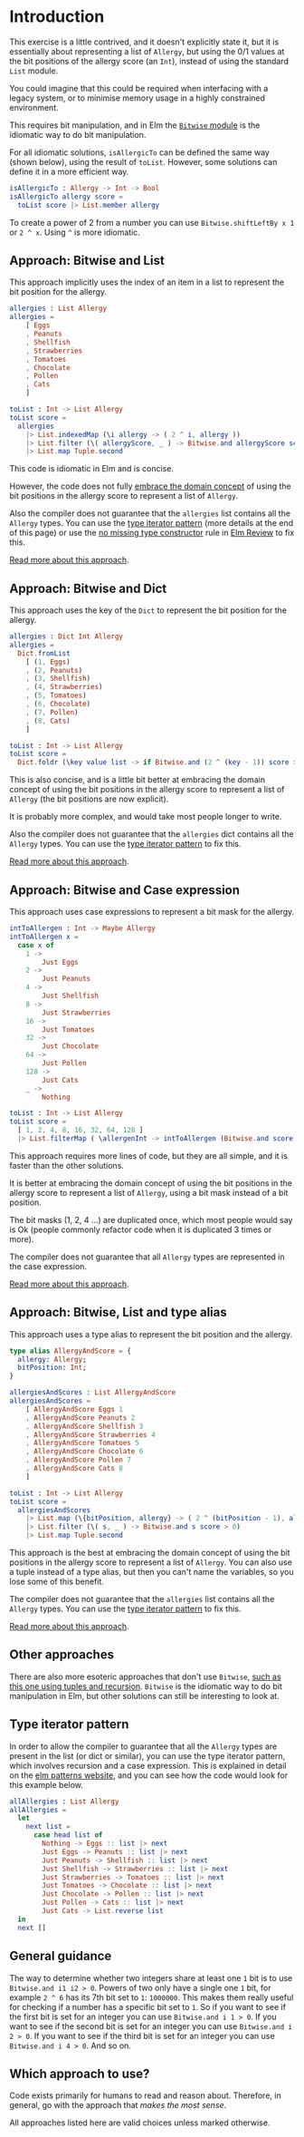 # Introduction

This exercise is a little contrived, and it doesn't explicitly state it, but it is essentially about representing a list of `Allergy`, but using the 0/1 values at the bit positions of the allergy score (an `Int`), instead of using the standard `List` module.

You could imagine that this could be required when interfacing with a legacy system, or to minimise memory usage in a highly constrained environment.

This requires bit manipulation, and in Elm the [`Bitwise` module][bitwise] is the idiomatic way to do bit manipulation.

For all idiomatic solutions, `isAllergicTo` can be defined the same way (shown below), using the result of `toList`.
However, some solutions can define it in a more efficient way.

```elm
isAllergicTo : Allergy -> Int -> Bool
isAllergicTo allergy score =
  toList score |> List.member allergy    
```

To create a power of 2 from a number you can use `Bitwise.shiftLeftBy x 1` or `2 ^ x`.
Using `^` is more idiomatic.

## Approach: Bitwise and List

This approach implicitly uses the index of an item in a list to represent the bit position for the allergy.

```elm
allergies : List Allergy
allergies =
    [ Eggs
    , Peanuts
    , Shellfish
    , Strawberries
    , Tomatoes
    , Chocolate
    , Pollen
    , Cats
    ]

toList : Int -> List Allergy
toList score =
  allergies
    |> List.indexedMap (\i allergy -> ( 2 ^ i, allergy ))
    |> List.filter (\( allergyScore, _ ) -> Bitwise.and allergyScore score > 0 )
    |> List.map Tuple.second
```

This code is idiomatic in Elm and is concise.

However, the code does not fully [embrace the domain concept][embed-domain-concepts] of using the bit positions in the allergy score to represent a list of `Allergy`.

Also the compiler does not guarantee that the `allergies` list contains all the `Allergy` types.
You can use the [type iterator pattern][type-iterator-pattern] (more details at the end of this page) or use the [no missing type constructor][elm-review-no-missing-type-constructor] rule in [Elm Review][elm-review] to fix this.

[Read more about this approach][bitwise-and-list].

## Approach: Bitwise and Dict

This approach uses the key of the `Dict` to represent the bit position for the allergy.

```elm
allergies : Dict Int Allergy
allergies = 
  Dict.fromList 
    [ (1, Eggs)
    , (2, Peanuts)
    , (3, Shellfish)
    , (4, Strawberries)
    , (5, Tomatoes)
    , (6, Chocolate)
    , (7, Pollen)
    , (8, Cats)
    ]

toList : Int -> List Allergy
toList score =
  Dict.foldr (\key value list -> if Bitwise.and (2 ^ (key - 1)) score > 0 then (value :: list) else list) [] allergies
```

This is also concise, and is a little bit better at embracing the domain concept of using the bit positions in the allergy score to represent a list of `Allergy` (the bit positions are now explicit).

It is probably more complex, and would take most people longer to write.

Also the compiler does not guarantee that the `allergies` dict contains all the `Allergy` types.
You can use the [type iterator pattern][type-iterator-pattern] to fix this.

[Read more about this approach][bitwise-and-dict].

## Approach: Bitwise and Case expression

This approach uses case expressions to represent a bit mask for the allergy.

```elm
intToAllergen : Int -> Maybe Allergy
intToAllergen x =
  case x of
    1 ->
        Just Eggs
    2 ->
        Just Peanuts
    4 ->
        Just Shellfish
    8 ->
        Just Strawberries
    16 ->
        Just Tomatoes
    32 ->
        Just Chocolate
    64 ->
        Just Pollen
    128 ->
        Just Cats
    _ ->
        Nothing

toList : Int -> List Allergy
toList score =
  [ 1, 2, 4, 8, 16, 32, 64, 128 ]
  |> List.filterMap ( \allergenInt -> intToAllergen (Bitwise.and score allergenInt))
```

This approach requires more lines of code, but they are all simple, and it is faster than the other solutions.

It is better at embracing the domain concept of using the bit positions in the allergy score to represent a list of `Allergy`, using a bit mask instead of a bit position.

The bit masks (1, 2, 4 ...) are duplicated once, which most people would say is Ok (people commonly refactor code when it is duplicated 3 times or more).

The compiler does not guarantee that all `Allergy` types are represented in the case expression.

[Read more about this approach][bitwise-and-case].

## Approach: Bitwise, List and type alias

This approach uses a type alias to represent the bit position and the allergy.

```elm
type alias AllergyAndScore = {
  allergy: Allergy;
  bitPosition: Int;
}

allergiesAndScores : List AllergyAndScore
allergiesAndScores =
    [ AllergyAndScore Eggs 1
    , AllergyAndScore Peanuts 2
    , AllergyAndScore Shellfish 3
    , AllergyAndScore Strawberries 4
    , AllergyAndScore Tomatoes 5
    , AllergyAndScore Chocolate 6
    , AllergyAndScore Pollen 7
    , AllergyAndScore Cats 8
    ]

toList : Int -> List Allergy
toList score =
  allergiesAndScores
    |> List.map (\{bitPosition, allergy} -> ( 2 ^ (bitPosition - 1), allergy ))
    |> List.filter (\( s, _ ) -> Bitwise.and s score > 0)
    |> List.map Tuple.second
```

This approach is the best at embracing the domain concept of using the bit positions in the allergy score to represent a list of `Allergy`.
You can also use a tuple instead of a type alias, but then you can't name the variables, so you lose some of this benefit.

The compiler does not guarantee that the `allergies` list contains all the `Allergy` types.
You can use the [type iterator pattern][type-iterator-pattern] to fix this.

[Read more about this approach][bitwise-and-type-alias].

## Other approaches

There are also more esoteric approaches that don't use `Bitwise`, [such as this one using tuples and recursion][esoteric-approach].
`Bitwise` is the idiomatic way to do bit manipulation in Elm, but other solutions can still be interesting to look at.

## Type iterator pattern

In order to allow the compiler to guarantee that all the `Allergy` types are present in the list (or dict or similar), you can use the type iterator pattern, which involves recursion and a case expression.
This is explained in  detail on the [elm patterns website][type-iterator-pattern], and you can see how the code would look for this example below.

```elm
allAllergies : List Allergy
allAllergies =
  let
    next list =
      case head list of
        Nothing -> Eggs :: list |> next
        Just Eggs -> Peanuts :: list |> next
        Just Peanuts -> Shellfish :: list |> next
        Just Shellfish -> Strawberries :: list |> next
        Just Strawberries -> Tomatoes :: list |> next
        Just Tomatoes -> Chocolate :: list |> next
        Just Chocolate -> Pollen :: list |> next
        Just Pollen -> Cats :: list |> next
        Just Cats -> List.reverse list
  in
  next []
```

## General guidance

The way to determine whether two integers share at least one `1` bit is to use `Bitwise.and i1 i2 > 0`.
Powers of two only have a single one `1` bit, for example `2 ^ 6` has its 7th bit set to `1`: `1000000`.
This makes them really useful for checking if a number has a specific bit set to `1`.
So if you want to see if the first bit is set for an integer you can use `Bitwise.and i 1 > 0`.
If you want to see if the second bit is set for an integer you can use `Bitwise.and i 2 > 0`.
If you want to see if the third bit is set for an integer you can use `Bitwise.and i 4 > 0`.
And so on.

## Which approach to use?

Code exists primarily for humans to read and reason about.
Therefore, in general, go with the approach that _makes the most sense_.

All approaches listed here are valid choices unless marked otherwise.

[bitwise]:
  https://package.elm-lang.org/packages/elm/core/latest/Bitwise
  "Bitwise documentation"
[bitwise-and-list]:
  https://exercism.org/tracks/elm/exercises/allergies/approaches/bitwise-and-list
  "Approach: Bitwise and List"
[bitwise-and-dict]:
  https://exercism.org/tracks/elm/exercises/allergies/approaches/bitwise-and-dict
  "Approach: Bitwise and Dict"
[embed-domain-concepts]:
  https://www.freecodecamp.org/news/embedding-domain-concepts-in-code/
  "How to embed domain concepts in code"
[type-iterator-pattern]:
  https://sporto.github.io/elm-patterns/basic/type-iterator.html
  "The type iterator pattern"
[elm-review]:
  https://github.com/jfmengels/elm-review
  "Elm Review"
[elm-review-no-missing-type-constructor]:
  https://package.elm-lang.org/packages/Arkham/elm-review-no-missing-type-constructor/latest/
  "No Missing Type Constructor rule for Elm Review"
[bitwise-and-case]:
  https://exercism.org/tracks/elm/exercises/allergies/approaches/bitwise-and-case
  "Approach: Bitwise and case expression"
[bitwise-and-type-alias]:
  https://exercism.org/tracks/elm/exercises/allergies/approaches/bitwise-and-type-alias
  "Approach: Bitwise and type alias"
[esoteric-approach]:
  https://exercism.org/tracks/elm/exercises/allergies/solutions/pwad
  "An esoteric solution to allergies, using recursion, a tuple and a case expression"
